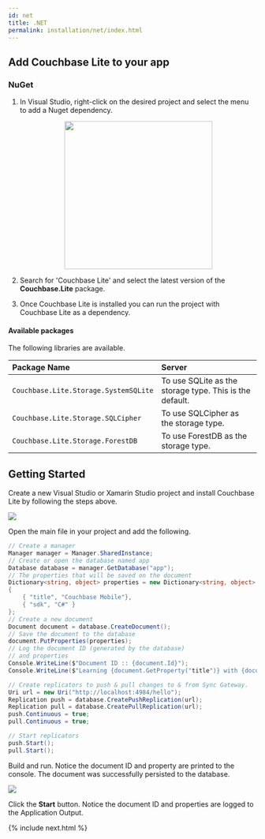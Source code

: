 ```yaml
---
id: net
title: .NET
permalink: installation/net/index.html
---
```


## Add Couchbase Lite to your app

### NuGet

1. In Visual Studio, right-click on the desired project and select the menu to add a Nuget dependency.

    <img src="../img/vs-nuget.png" width="300px" style="margin: 0 auto;display: block;"/>

2. Search for 'Couchbase Lite' and select the latest version of the **Couchbase.Lite** package.
3. Once Couchbase Lite is installed you can run the project with Couchbase Lite as a dependency.

#### Available packages

The following libraries are available.

|Package Name|Server|
|:-----------|:-----|
|`Couchbase.Lite.Storage.SystemSQLite`|To use SQLite as the storage type. This is the default.|
|`Couchbase.Lite.Storage.SQLCipher`|To use SQLCipher as the storage type.|
|`Couchbase.Lite.Storage.ForestDB`|To use ForestDB as the storage type.|

## Getting Started

Create a new Visual Studio or Xamarin Studio project and install Couchbase Lite by following the steps above.

<img src="../img/vs-new-project.png" class=center-image />

Open the main file in your project and add the following.

```csharp
// Create a manager
Manager manager = Manager.SharedInstance;
// Create or open the database named app
Database database = manager.GetDatabase("app");
// The properties that will be saved on the document
Dictionary<string, object> properties = new Dictionary<string, object>
{
    { "title", "Couchbase Mobile"},
    { "sdk", "C#" }
};
// Create a new document
Document document = database.CreateDocument();
// Save the document to the database
document.PutProperties(properties);
// Log the document ID (generated by the database)
// and properties
Console.WriteLine($"Document ID :: {document.Id}");
Console.WriteLine($"Learning {document.GetProperty("title")} with {document.GetProperty("sdk")}");

// Create replicators to push & pull changes to & from Sync Gateway.
Uri url = new Uri("http://localhost:4984/hello");
Replication push = database.CreatePushReplication(url);
Replication pull = database.CreatePullReplication(url);
push.Continuous = true;
pull.Continuous = true;

// Start replicators
push.Start();
pull.Start();
```

Build and run. Notice the document ID and property are printed to the console. The document was successfully persisted to the database.

<img src="../img/vs-logs-result.png" class=center-image />

Click the **Start** button. Notice the document ID and properties are logged to the Application Output.

{% include next.html %}
